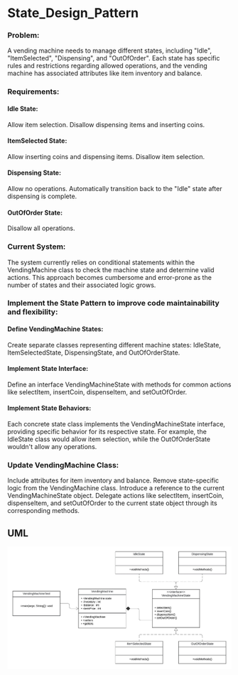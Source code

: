 # State_Design_Pattern

### Problem:
A vending machine needs to manage different states, including "Idle", "ItemSelected", "Dispensing", and "OutOfOrder". Each state has specific rules and restrictions regarding allowed operations, and the vending machine has associated attributes like item inventory and balance.
### Requirements:
#### Idle State:
Allow item selection.
Disallow dispensing items and inserting coins.
#### ItemSelected State:
Allow inserting coins and dispensing items.
Disallow item selection.
#### Dispensing State:
Allow no operations.
Automatically transition back to the "Idle" state after dispensing is complete.
#### OutOfOrder State:
Disallow all operations.
### Current System: 
The system currently relies on conditional statements within the VendingMachine class to check the machine state and determine valid actions. This approach becomes cumbersome and error-prone as the number of states and their associated logic grows.

### Implement the State Pattern to improve code maintainability and flexibility:
#### Define VendingMachine States:
Create separate classes representing different machine states: IdleState, ItemSelectedState, DispensingState, and OutOfOrderState.
#### Implement State Interface:
Define an interface VendingMachineState with methods for common actions like selectItem, insertCoin, dispenseItem, and setOutOfOrder.
#### Implement State Behaviors:
Each concrete state class implements the VendingMachineState interface, providing specific behavior for its respective state. For example, the IdleState class would allow item selection, while the OutOfOrderState wouldn't allow any operations.
### Update VendingMachine Class:
Include attributes for item inventory and balance.
Remove state-specific logic from the VendingMachine class.
Introduce a reference to the current VendingMachineState object.
Delegate actions like selectItem, insertCoin, dispenseItem, and setOutOfOrder to the current state object through its corresponding methods.

## UML
![image](SDP_UML.jpeg)